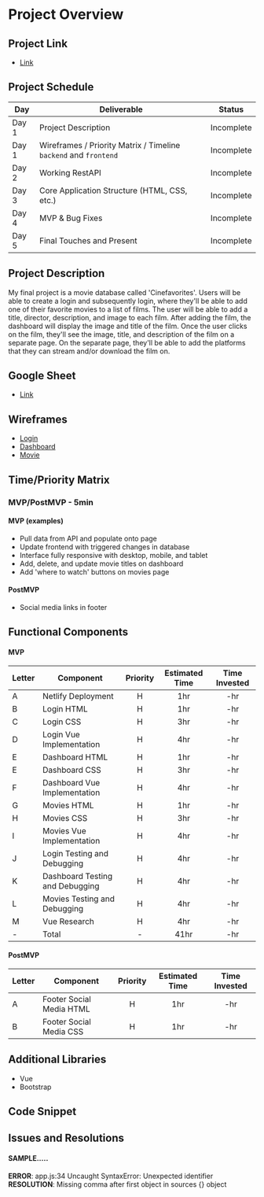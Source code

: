 # Project Overview

## Project Link
- [Link](https://cinefavorites.netlify.app/#/)

## Project Schedule

|  Day | Deliverable | Status
|---|---| ---|
|Day 1| Project Description | Incomplete
|Day 1| Wireframes / Priority Matrix / Timeline `backend` and `frontend`| Incomplete
|Day 2| Working RestAPI | Incomplete
|Day 3| Core Application Structure (HTML, CSS, etc.) | Incomplete
|Day 4| MVP & Bug Fixes | Incomplete
|Day 5| Final Touches and Present | Incomplete

## Project Description

My final project is a movie database called 'Cinefavorites'. Users will be able to create a login and subsequently login, where they'll be able to add one of their favorite movies to a list of films. The user will be able to add a title, director, description, and image to each film. After adding the film, the dashboard will display the image and title of the film. Once the user clicks on the film, they'll see the image, title, and description of the film on a separate page. On the separate page, they'll be able to add the platforms that they can stream and/or download the film on. 

## Google Sheet

- [Link](https://docs.google.com/spreadsheets/d/1MiYUM5Rr0hr_9kbYVNgYzxu88jngsMA9udl1Ox-z7Vw/edit?usp=sharing)

## Wireframes

- [Login](https://www.dropbox.com/s/ha4zgmijlqfok33/login-wireframe.pdf?dl=0)
- [Dashboard](https://www.dropbox.com/s/o2ki0mi8nvyyvd4/page-1-wireframe.pdf?dl=0)
- [Movie](https://www.dropbox.com/s/dz22kukh5bn3xg4/page-2-wireframe.pdf?dl=0)

## Time/Priority Matrix 

### MVP/PostMVP - 5min  

#### MVP (examples)

- Pull data from API and populate onto page
- Update frontend with triggered changes in database
- Interface fully responsive with desktop, mobile, and tablet
- Add, delete, and update movie titles on dashboard
- Add 'where to watch' buttons on movies page

#### PostMVP 

- Social media links in footer

## Functional Components

#### MVP
| Letter | Component | Priority | Estimated Time | Time Invested |
| --- | --- | :---: |  :---: | :---: |
| A | Netlify Deployment | H | 1hr | -hr |
| B | Login HTML | H | 1hr | -hr |
| C | Login CSS | H | 3hr | -hr |
| D | Login Vue Implementation | H | 4hr | -hr |
| E | Dashboard HTML | H | 1hr | -hr |
| E | Dashboard CSS | H | 3hr | -hr |
| F | Dashboard Vue Implementation | H | 4hr | -hr |
| G | Movies HTML | H | 1hr | -hr |
| H | Movies CSS | H | 3hr | -hr |
| I | Movies Vue Implementation | H | 4hr | -hr |
| J | Login Testing and Debugging | H | 4hr | -hr |
| K | Dashboard Testing and Debugging | H | 4hr | -hr |
| L | Movies Testing and Debugging | H | 4hr | -hr |
| M | Vue Research | H | 4hr | -hr |
| - | Total | - | 41hr | -hr |

#### PostMVP
| Letter | Component | Priority | Estimated Time | Time Invested |
| --- | --- | :---: |  :---: | :---: |
| A | Footer Social Media HTML | H | 1hr | -hr |
| B | Footer Social Media CSS | H | 1hr | -hr |

## Additional Libraries
- Vue
- Bootstrap

## Code Snippet

## Issues and Resolutions

#### SAMPLE.....
**ERROR**: app.js:34 Uncaught SyntaxError: Unexpected identifier                                
**RESOLUTION**: Missing comma after first object in sources {} object
